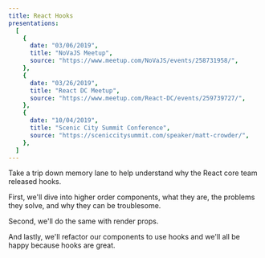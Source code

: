 ```yaml
---
title: React Hooks
presentations:
  [
    {
      date: "03/06/2019",
      title: "NoVaJS Meetup",
      source: "https://www.meetup.com/NoVaJS/events/258731958/",
    },
    {
      date: "03/26/2019",
      title: "React DC Meetup",
      source: "https://www.meetup.com/React-DC/events/259739727/",
    },
    {
      date: "10/04/2019",
      title: "Scenic City Summit Conference",
      source: "https://sceniccitysummit.com/speaker/matt-crowder/",
    },
  ]
---
```


Take a trip down memory lane to help understand why the React core team released hooks.

First, we'll dive into higher order components, what they are, the problems they solve, and why they can be troublesome.

Second, we'll do the same with render props.

And lastly, we'll refactor our components to use hooks and we'll all be happy because hooks are great.

